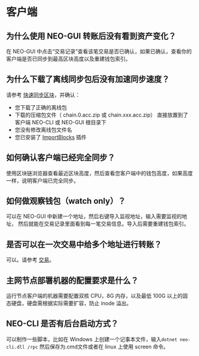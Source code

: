 # 客户端

## 为什么使用 NEO-GUI 转账后没有看到资产变化？

在 NEO-GUI 中点击“交易记录”查看该笔交易是否已确认，如果已确认，查看你的客户端是否已同步到最高区块高度以及重建钱包索引。

## 为什么下载了离线同步包后没有加速同步速度？

请参考 [快速同步区块](../../docs/zh-cn/node/syncblocks.md)，并确认：

- 您下载了正确的离线包
- 下载的压缩包文件（ chain.0.acc.zip 或 chain.xxx.acc.zip） 直接放置到了客户端 NEO-CLI 或 NEO-GUI 根目录下
- 您没有修改离线包文件名
- 您已安装了 [ImportBlocks](https://github.com/neo-project/neo-plugins/releases/download/v2.9.2/ImportBlocks.zip) 插件

## 如何确认客户端已经完全同步？

使用区块链浏览器查看最近区块高度，然后查看您客户端中的钱包高度，如果高度一样，说明客户端已完全同步。

## 如何做观察钱包（watch only）？

可以在 NEO-GUI 中新建一个地址，然后右键导入监视地址，输入需要监视的地址，
然后就能在交易记录里面看到每一笔交易信息。导入后需要重建钱包索引。

## 是否可以在一次交易中给多个地址进行转账？

可以。请参考 [交易](../../docs/zh-cn/node/gui/transc.md)。

## 主网节点部署机器的配置要求是什么？

运行节点客户端的机器需要配置双核 CPU，8G 内存，以及最低 100G 以上的固态硬盘，硬盘需根据实际需要扩容，防止 inode 溢出。

## NEO-CLI 是否有后台启动方式？

可以制作一些脚本，比如在 Windows 上创建一个记事本文件，输入`dotnet neo-cli.dll /rpc` 然后保存为.cmd文件或者在 linux 上使用 screen 命令。